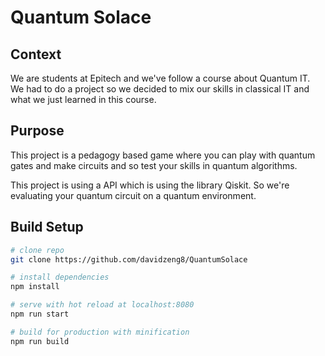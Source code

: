 # Quantum Solace

## Context

We are students at Epitech and we've follow a course about Quantum IT. We had to do a project so we decided to mix our skills in classical IT and what we just learned in this course.

## Purpose

This project is a pedagogy based game where you can play with quantum gates and make circuits and so test your skills in quantum algorithms.

This project is using a API which is using the library Qiskit. So we're evaluating your quantum circuit on a quantum environment.

## Build Setup

```bash
# clone repo
git clone https://github.com/davidzeng8/QuantumSolace

# install dependencies
npm install

# serve with hot reload at localhost:8080
npm run start

# build for production with minification
npm run build
```
